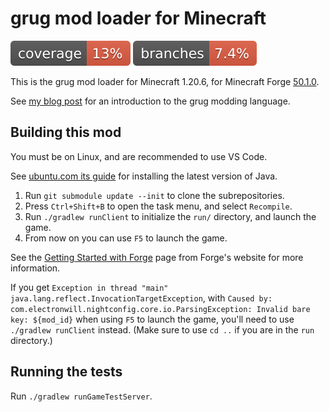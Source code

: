 # grug mod loader for Minecraft

[![Coverage](.github/badges/jacoco.svg)](https://github.com/MyNameIsTrez/grug-toys/actions/workflows/build.yml)
[![Branches](.github/badges/branches.svg)](https://github.com/MyNameIsTrez/grug-toys/actions/workflows/build.yml)

This is the grug mod loader for Minecraft 1.20.6, for Minecraft Forge [50.1.0](https://files.minecraftforge.net/net/minecraftforge/forge/index_1.20.6.html).

See [my blog post](https://mynameistrez.github.io/2024/02/29/creating-the-perfect-modding-language.html) for an introduction to the grug modding language.

## Building this mod

You must be on Linux, and are recommended to use VS Code.

See [ubuntu.com its guide](https://ubuntu.com/tutorials/install-jre) for installing the latest version of Java.

1. Run `git submodule update --init` to clone the subrepositories.
2. Press `Ctrl+Shift+B` to open the task menu, and select `Recompile`.
3. Run `./gradlew runClient` to initialize the `run/` directory, and launch the game.
4. From now on you can use `F5` to launch the game.

See the [Getting Started with Forge](https://docs.minecraftforge.net/en/latest/gettingstarted/) page from Forge's website for more information.

If you get `Exception in thread "main" java.lang.reflect.InvocationTargetException`, with `Caused by: com.electronwill.nightconfig.core.io.ParsingException: Invalid bare key: ${mod_id}` when using `F5` to launch the game, you'll need to use `./gradlew runClient` instead. (Make sure to use `cd ..` if you are in the `run` directory.)

## Running the tests

Run `./gradlew runGameTestServer`.
